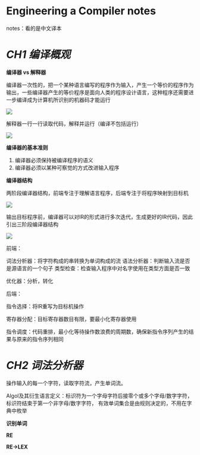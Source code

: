 # Engineering a Compiler notes

notes：看的是中文译本

# *CH1 编译概观*


**编译器 vs 解释器**


编译器一次性的，把一个某种语言编写的程序作为输入，产生一个等价的程序作为输出，一些编译器产生的等价程序是面向人类的程序设计语言，这种程序还需要进一步编译成为计算机所识别的机器码才能运行

<img src="http://yuml.me/diagram/scruffy/class/[源程序]-[编译器]->[目标程序]" >

解释器一行一行读取代码，解释并运行（编译不包括运行）

<img src="http://yuml.me/diagram/scruffy/class/[源程序]-[解释器]->[结果]" >


**编译器的基本准则**

1. 编译器必须保持被编译程序的语义
2. 编译器必须以某种可察觉的方式改进输入程序

**编译器结构**

两阶段编译器结构，前端专注于理解语言程序，后端专注于将程序映射到目标机

<img src="http://yuml.me/diagram/scruffy/class/[源程序]-[前端]IR-[后端]-[目标程序]" >

输出目标程序前，编译器可以对IR的形式进行多次迭代，生成更好的IR代码，因此引出三阶段编译器结构

<img src="http://yuml.me/diagram/scruffy/class/[源程序]-[前端]IR1-[优化器]IR2-[后端]->[目标程序]" >


前端：

词法分析器：将字符构成的串转换为单词构成的流
语法分析器：判断输入流是否是源语言的一个句子
类型检查：检查输入程序中对名字使用在类型方面是否一致

优化器：分析，转化

后端：

指令选择：将IR重写为目标机操作

寄存器分配：目标寄存器数目有限，要最小化寄存器使用


指令调度：代码重排，最小化等待操作数浪费的周期数，确保新指令序列产生的结果与原来的指令序列相同




# *CH2 词法分析器*

操作输入的每一个字符，读取字符流，产生单词流。

Algol及其衍生语言定义：标识符为一个字母字符后接零个或多个字母/数字字符，标识符结束于第一个非字母/数字字符，
有效单词集合是由规则决定的，不用在字典中枚举

**识别单词**

**RE**

**RE->LEX**
